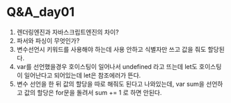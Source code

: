 # Q&A_day01
1. 렌더링엔진과 자바스크립트엔진의 차이?
2. 파서와 파싱이 무엇인가?
3. 변수선언시 키워드를 사용해야 하는데 사용 안하고 식별자만 쓰고 값을 줘도 할당된다.
4. var를 선언했을경우 호이스팅이 일어나서 undefined 라고 뜨는데 let도 호이스팅이 일어난다고 되어있는데 let은 참조에러가 뜬다.
5. 변수 선언을 한 뒤 값의 할당을 따로 해줘도 된다고 나와있는데, var sum을 선언하고 값의 할당은 for문을 돌려서 sum += 1 로 하면 안된다.